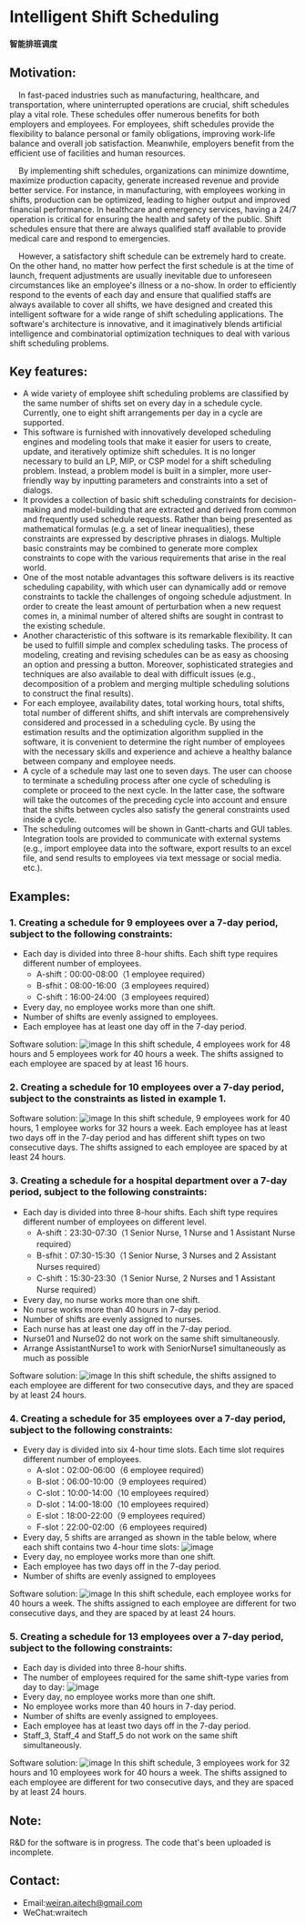 
# Intelligent Shift Scheduling  
#### 智能排班调度

## Motivation:
&nbsp; &nbsp; In fast-paced industries such as manufacturing, healthcare, and transportation, where uninterrupted operations are crucial, shift schedules play a vital role. These schedules offer numerous benefits for both employers and employees. For employees, shift schedules provide the flexibility to balance personal or family obligations, improving work-life balance and overall job satisfaction. Meanwhile, employers benefit from the efficient use of facilities and human resources. 

&nbsp; &nbsp; By implementing shift schedules, organizations can minimize downtime, maximize production capacity, generate increased revenue and provide better service. For instance, in manufacturing, with employees working in shifts, production can be optimized, leading to higher output and improved financial performance. In healthcare and emergency services, having a 24/7 operation is critical for ensuring the health and safety of the public. Shift schedules ensure that there are always qualified staff available to provide medical care and respond to emergencies. 

&nbsp; &nbsp; However, a satisfactory shift schedule can be extremely hard to create. On the other hand, no matter how perfect the first schedule is at the time of launch, frequent adjustments are usually inevitable due to unforeseen circumstances like an employee's illness or a no-show. In order to efficiently respond to the events of each day and ensure that qualified staffs are always available to cover all shifts, we have designed and created this intelligent software for a wide range of shift scheduling applications. The software's architecture is innovative, and it imaginatively blends artificial intelligence and combinatorial optimization techniques to deal with various shift scheduling problems.

## Key features:
- A wide variety of employee shift scheduling problems are classified by the same number of shifts set on every day in a schedule cycle. Currently, one to eight shift arrangements per day in a cycle are supported.
- This software is furnished with innovatively developed scheduling engines and modeling tools that make it easier for users to create, update, and iteratively optimize shift schedules. It is no longer necessary to build an LP, MIP, or CSP model for a shift scheduling problem. Instead, a problem model is built in a simpler, more user-friendly way by inputting parameters and constraints into a set of dialogs.
- It provides a collection of basic shift scheduling constraints for decision-making and model-building that are extracted and derived from common and frequently used schedule requests. Rather than being presented as mathematical formulas (e.g. a set of linear inequalities), these constraints are expressed by descriptive phrases in dialogs. Multiple basic constraints may be combined to generate more complex constraints to cope with the various requirements that arise in the real world.
- One of the most notable advantages this software delivers is its reactive scheduling capability, with which user can dynamically add or remove constraints to tackle the challenges of ongoing schedule adjustment. In order to create the least amount of perturbation when a new request comes in, a minimal number of altered shifts are sought in contrast to the existing schedule.
- Another characteristic of this software is its remarkable flexibility. It can be used to fulfill simple and complex scheduling tasks. The process of modeling, creating and revising schedules can be as easy as choosing an option and pressing a button. Moreover, sophisticated strategies and techniques are also available to deal with difficult issues (e.g., decomposition of a problem and merging multiple scheduling solutions to construct the final results).
- For each employee, availability dates, total working hours, total shifts, total number of different shifts, and shift intervals are comprehensively considered and processed in a scheduling cycle. By using the estimation results and the optimization algorithm supplied in the software, it is convenient to determine the right number of employees with the necessary skills and experience and achieve a healthy balance between company and employee needs.
- A cycle of a schedule may last one to seven days. The user can choose to terminate a scheduling process after one cycle of scheduling is complete or proceed to the next cycle. In the latter case, the software will take the outcomes of the preceding cycle into account and ensure that the shifts between cycles also satisfy the general constraints used inside a cycle.
- The scheduling outcomes will be shown in Gantt-charts and GUI tables. Integration tools are provided to communicate with external systems (e.g., import employee data into the software, export results to an excel file, and send results to employees via text message or social media. etc.).

## Examples:
### 1. Creating a schedule for 9 employees over a 7-day period, subject to the following constraints:
   - Each day is divided into three 8-hour shifts. Each shift type requires different number of employees.
     - A-shift：00:00-08:00（1 employee required）
     - B-sfhit：08:00-16:00（3 employees required）
     - C-shift：16:00-24:00（3 employees required）
   - Every day, no employee works more than one shift.
   - Number of shifts are evenly assigned to employees.
   - Each employee has at least one day off in the 7-day period.

Software solution:
![image](https://user-images.githubusercontent.com/84350533/195989630-e41d4abd-19a0-4b4e-9808-cd04854909ce.png)
In this shift schedule, 4 employees work for 48 hours and 5 employees work for 40 hours a week. The shifts assigned to each employee are spaced by at least 16 hours.

### 2. Creating a schedule for 10 employees over a 7-day period, subject to the constraints as listed in example 1.

Software solution:
![image](https://user-images.githubusercontent.com/84350533/194903255-47e8b605-31fc-4276-b548-bc78046de343.png)
In this shift schedule, 9 employees work for 40 hours, 1 employee works for 32 hours a week. Each employee has at least two days off in the 7-day period and has different shift types on two consecutive days. The shifts assigned to each employee are spaced by at least 24 hours.

### 3. Creating a schedule for a hospital department over a 7-day period, subject to the following constraints:
- Each day is divided into three 8-hour shifts. Each shift type requires different number of employees on different level.
     - A-shift：23:30-07:30（1 Senior Nurse, 1 Nurse and 1 Assistant Nurse required）
     - B-sfhit：07:30-15:30（1 Senior Nurse, 3 Nurses and 2 Assistant Nurses required）
     - C-shift：15:30-23:30（1 Senior Nurse, 2 Nurses and 1 Assistant Nurse required）
- Every day, no nurse works more than one shift.
- No nurse works more than 40 hours in 7-day period.
- Number of shifts are evenly assigned to nurses.
- Each nurse has at least one day off in the 7-day period.
- Nurse01 and Nurse02 do not work on the same shift simultaneously.
- Arrange AssistantNurse1 to work with SeniorNurse1 simultaneously as much as possible

Software solution:
![image](https://user-images.githubusercontent.com/84350533/215545886-3eb0e683-f04e-432d-93f5-15e03530c239.png)
In this shift schedule, the shifts assigned to each employee are different for two consecutive days, and they are spaced by at least 24 hours.

### 4. Creating a schedule for 35 employees over a 7-day period, subject to the following constraints:
   - Every day is divided into six 4-hour time slots. Each time slot requires different number of employees. 
     - A-slot：02:00-06:00（6 employee required）
     - B-slot：06:00-10:00（9 employees required）
     - C-slot：10:00-14:00（10 employees required）
     - D-slot：14:00-18:00（10 employees required）
     - E-slot：18:00-22:00（9 employees required）
     - F-slot：22:00-02:00（6 employees required)
   - Every day, 5 shifts are arranged as shown in the table below, where each shift contains two 4-hour time slots:
  ![image](https://user-images.githubusercontent.com/84350533/183245697-5dc5c5ad-f774-49d1-93ca-512be6bbd809.png)
   - Every day, no employee works more than one shift.
   - Each employee has two days off in the 7-day period. 
   - Number of shifts are evenly assigned to employees

Software solution:
![image](https://user-images.githubusercontent.com/84350533/219944533-d0661a77-8b62-42c3-a45a-3077948fc8e4.png)
In this shift schedule, each employee works for 40 hours a week. The shifts assigned to each employee are different for two consecutive days, and they are spaced by at least 24 hours.

### 5. Creating a schedule for 13 employees over a 7-day period, subject to the following constraints:
- Each day is divided into three 8-hour shifts. 
- The number of employees required for the same shift-type varies from day to day:
![image](https://user-images.githubusercontent.com/84350533/235300811-42e70387-57a3-43e5-be03-f13394ea49ef.png)
- Every day, no employee works more than one shift.
- No employee works more than 40 hours in 7-day period.
- Number of shifts are evenly assigned to employees.
- Each employee has at least two days off in the 7-day period.
- Staff_3, Staff_4 and Staff_5 do not work on the same shift simultaneously.

Software solution:
![image](https://user-images.githubusercontent.com/84350533/222693703-fb018451-c445-4248-8870-ce92dafbb378.png)
In this shift schedule, 3 employees work for 32 hours and 10 employees work for 40 hours a week. The shifts assigned to each employee are different for two consecutive days, and they are spaced by at least 24 hours.

## Note:
R&D for the software is in progress. The code that's been uploaded is incomplete. 
## Contact:
- Email:weiran.aitech@gmail.com
- WeChat:wraitech

